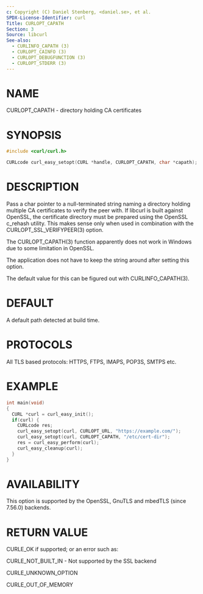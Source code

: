 ```yaml
---
c: Copyright (C) Daniel Stenberg, <daniel.se>, et al.
SPDX-License-Identifier: curl
Title: CURLOPT_CAPATH
Section: 3
Source: libcurl
See-also:
  - CURLINFO_CAPATH (3)
  - CURLOPT_CAINFO (3)
  - CURLOPT_DEBUGFUNCTION (3)
  - CURLOPT_STDERR (3)
---
```


# NAME

CURLOPT_CAPATH - directory holding CA certificates

# SYNOPSIS

~~~c
#include <curl/curl.h>

CURLcode curl_easy_setopt(CURL *handle, CURLOPT_CAPATH, char *capath);
~~~

# DESCRIPTION

Pass a char pointer to a null-terminated string naming a directory holding
multiple CA certificates to verify the peer with. If libcurl is built against
OpenSSL, the certificate directory must be prepared using the OpenSSL c_rehash
utility. This makes sense only when used in combination with the
CURLOPT_SSL_VERIFYPEER(3) option.

The CURLOPT_CAPATH(3) function apparently does not work in Windows due
to some limitation in OpenSSL.

The application does not have to keep the string around after setting this
option.

The default value for this can be figured out with CURLINFO_CAPATH(3).

# DEFAULT

A default path detected at build time.

# PROTOCOLS

All TLS based protocols: HTTPS, FTPS, IMAPS, POP3S, SMTPS etc.

# EXAMPLE

~~~c
int main(void)
{
  CURL *curl = curl_easy_init();
  if(curl) {
    CURLcode res;
    curl_easy_setopt(curl, CURLOPT_URL, "https://example.com/");
    curl_easy_setopt(curl, CURLOPT_CAPATH, "/etc/cert-dir");
    res = curl_easy_perform(curl);
    curl_easy_cleanup(curl);
  }
}
~~~

# AVAILABILITY

This option is supported by the OpenSSL, GnuTLS and mbedTLS (since 7.56.0)
backends.

# RETURN VALUE

CURLE_OK if supported; or an error such as:

CURLE_NOT_BUILT_IN - Not supported by the SSL backend

CURLE_UNKNOWN_OPTION

CURLE_OUT_OF_MEMORY
